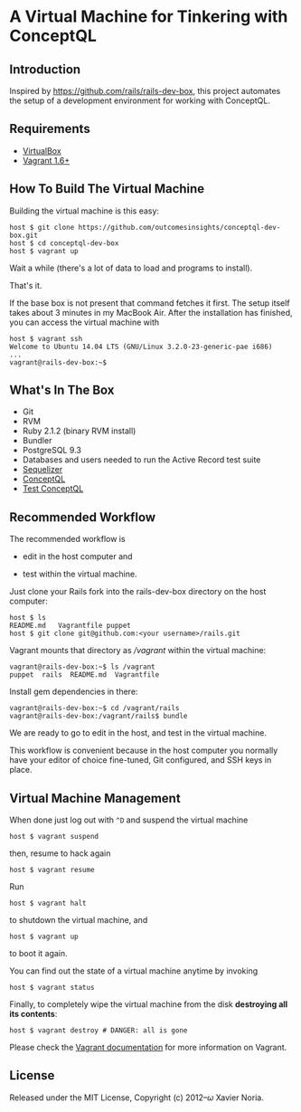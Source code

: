 # A Virtual Machine for Tinkering with ConceptQL

## Introduction

Inspired by https://github.com/rails/rails-dev-box, this project automates the setup of a development environment for working with ConceptQL.

## Requirements

* [VirtualBox](https://www.virtualbox.org)
* [Vagrant 1.6+](http://vagrantup.com)

## How To Build The Virtual Machine

Building the virtual machine is this easy:

    host $ git clone https://github.com/outcomesinsights/conceptql-dev-box.git
    host $ cd conceptql-dev-box
    host $ vagrant up

Wait a while (there's a lot of data to load and programs to install).

That's it.

If the base box is not present that command fetches it first. The setup itself takes about 3 minutes in my MacBook Air. After the installation has finished, you can access the virtual machine with

    host $ vagrant ssh
    Welcome to Ubuntu 14.04 LTS (GNU/Linux 3.2.0-23-generic-pae i686)
    ...
    vagrant@rails-dev-box:~$

## What's In The Box

* Git
* RVM
* Ruby 2.1.2 (binary RVM install)
* Bundler
* PostgreSQL 9.3
* Databases and users needed to run the Active Record test suite
* [Sequelizer](https://github.com/outcomesinsights/sequelizer)
* [ConceptQL](https://github.com/outcomesinsights/conceptql)
* [Test ConceptQL](https://github.com/outcomesinsights/test_conceptql)

## Recommended Workflow

The recommended workflow is

* edit in the host computer and

* test within the virtual machine.

Just clone your Rails fork into the rails-dev-box directory on the host computer:

    host $ ls
    README.md   Vagrantfile puppet
    host $ git clone git@github.com:<your username>/rails.git

Vagrant mounts that directory as _/vagrant_ within the virtual machine:

    vagrant@rails-dev-box:~$ ls /vagrant
    puppet  rails  README.md  Vagrantfile

Install gem dependencies in there:

    vagrant@rails-dev-box:~$ cd /vagrant/rails
    vagrant@rails-dev-box:/vagrant/rails$ bundle

We are ready to go to edit in the host, and test in the virtual machine.

This workflow is convenient because in the host computer you normally have your editor of choice fine-tuned, Git configured, and SSH keys in place.

## Virtual Machine Management

When done just log out with `^D` and suspend the virtual machine

    host $ vagrant suspend

then, resume to hack again

    host $ vagrant resume

Run

    host $ vagrant halt

to shutdown the virtual machine, and

    host $ vagrant up

to boot it again.

You can find out the state of a virtual machine anytime by invoking

    host $ vagrant status

Finally, to completely wipe the virtual machine from the disk **destroying all its contents**:

    host $ vagrant destroy # DANGER: all is gone

Please check the [Vagrant documentation](http://docs.vagrantup.com/v2/) for more information on Vagrant.

## License

Released under the MIT License, Copyright (c) 2012–<i>ω</i> Xavier Noria.
